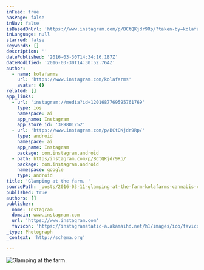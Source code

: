 ```yaml
---
inFeed: true
hasPage: false
inNav: false
isBasedOnUrl: 'https://www.instagram.com/p/BCtQKjdr9Rp/?taken-by=kolafarms'
inLanguage: null
starred: false
keywords: []
description: ''
datePublished: '2016-03-30T14:34:16.187Z'
dateModified: '2016-03-30T14:30:52.764Z'
author:
  - name: kolafarms
    url: 'https://www.instagram.com/kolafarms'
    avatar: {}
related: []
app_links:
  - url: 'instagram://media?id=1201687769595761769'
    type: ios
    namespace: ai
    app_name: Instagram
    app_store_id: '389801252'
  - url: 'https://www.instagram.com/p/BCtQKjdr9Rp/'
    type: android
    namespace: ai
    app_name: Instagram
    package: com.instagram.android
  - path: https/instagram.com/p/BCtQKjdr9Rp/
    package: com.instagram.android
    namespace: google
    type: android
title: 'Glamping at the farm. '
sourcePath: _posts/2016-03-11-glamping-at-the-farm-kolafarms-cannabis-cannabiscommunit.md
published: true
authors: []
publisher:
  name: Instagram
  domain: www.instagram.com
  url: 'https://www.instagram.com'
  favicon: 'https://instagramstatic-a.akamaihd.net/h1/images/ico/favicon.ico/7cdab0872b15.ico'
_type: Photograph
_context: 'http://schema.org'

---
```

![Glamping at the farm. ](https://s3-us-west-2.amazonaws.com/the-grid-img/p/9ac8b09fb32dfed058dfca114f5342cdc072d4e2.jpg)